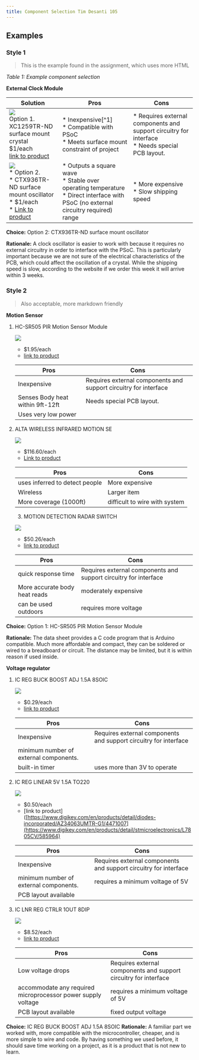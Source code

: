 ```yaml
---
title: Component Selection Tim Desanti 105
---
```


## Examples

### Style 1

> This is the example found in the assignment, which uses more HTML

*Table 1: Example component selection*

**External Clock Module**

| **Solution**                                                                                                                                                                                      | **Pros**                                                                                                                                    | **Cons**                                                                                            |
| ------------------------------------------------------------------------------------------------------------------------------------------------------------------------------------------------- | ------------------------------------------------------------------------------------------------------------------------------------------- | --------------------------------------------------------------------------------------------------- |
| ![](image1.png)<br>Option 1.<br> XC1259TR-ND surface mount crystal<br>$1/each<br>[link to product](http://www.digikey.com/product-detail/en/ECS-40.3-S-5PX-TR/XC1259TR-ND/827366)                 | \* Inexpensive[^1]<br>\* Compatible with PSoC<br>\* Meets surface mount constraint of project                                               | \* Requires external components and support circuitry for interface<br>\* Needs special PCB layout. |
| ![](image3.png)<br>\* Option 2. <br>\* CTX936TR-ND surface mount oscillator <br>\* $1/each <br>\* [Link to product](http://www.digikey.com/product-detail/en/636L3I001M84320/CTX936TR-ND/2292940) | \* Outputs a square wave <br>\* Stable over operating temperature <br> \* Direct interface with PSoC (no external circuitry required) range | * More expensive <br>\* Slow shipping speed                                                         |

**Choice:** Option 2: CTX936TR-ND surface mount oscillator

**Rationale:** A clock oscillator is easier to work with because it requires no external circuitry in order to interface with the PSoC. This is particularly important because we are not sure of the electrical characteristics of the PCB, which could affect the oscillation of a crystal. While the shipping speed is slow, according to the website if we order this week it will arrive within 3 weeks.

### Style 2

> Also acceptable, more markdown friendly

**Motion Sensor**

1. HC-SR505 PIR Motion Sensor Module

    ![](<img width="640" height="640" alt="image" src="https://github.com/user-attachments/assets/c1c46e83-8249-479f-b8fe-801d135dd95e" />
)

    * $1.95/each
    * [link to product](https://protosupplies.com/product/hc-sr505-mini-pir-motion-sensing-module/)

    | Pros                                      | Cons                                                             |
    | ----------------------------------------- | ---------------------------------------------------------------- |
    | Inexpensive                               | Requires external components and support circuitry for interface |
    | Senses Body heat within 9ft-12ft          | Needs special PCB layout.                                        |
    | Uses very low power                       | 

2. ALTA WIRELESS INFRARED MOTION SE

    ![](<img width="200" height="200" alt="image" src="https://github.com/user-attachments/assets/7e0766e9-71f6-468e-9be0-febff88cc165" />
)

    * $116.60/each
    * [Link to product](https://www.digikey.com/en/products/detail/monnit-corporation/MNS2-9-W2-MS-IR/7776952)

    | Pros                                                              | Cons                |
    | ----------------------------------------------------------------- | ------------------- |
    | uses inferred to detect people                                    | More expensive      |
    | Wireless                                                          | Larger item         |
    | More coverage (1000ft)                                            | difficult to wire with system

   3. MOTION DETECTION RADAR SWITCH

    ![](<img width="200" height="200" alt="image" src="https://github.com/user-attachments/assets/ee01a59e-437c-4ba2-a87f-a9aa27466038" />
)

    * $50.26/each
    * [link to product]([[https://protosupplies.com/product/hc-sr505-mini-pir-motion-sensing-module/](https://www.digikey.com/en/products/detail/innosent-gmbh/80-00000450/13182472)](https://www.digikey.com/en/products/detail/innosent-gmbh/80-00000450/13182472))

    | Pros                                      | Cons                                                             |
    | ----------------------------------------- | ---------------------------------------------------------------- |
    | quick response time                       | Requires external components and support circuitry for interface |
    | More accurate body heat reads             | moderately expensive                                             |
    | can be used outdoors                      | requires more voltage

**Choice:** Option 1: HC-SR505 PIR Motion Sensor Module

**Rationale:** The data sheet provides a C code program that is Arduino compatible. Much more affordable and compact, they can be soldered or wired to a breadboard or circuit. The distance may be limited, but it is within reason if used inside.


**Voltage regulator**

1. IC REG BUCK BOOST ADJ 1.5A 8SOIC

    ![](<img width="200" height="200" alt="image" src="https://github.com/user-attachments/assets/a96476c3-98e4-4bef-88f7-128437615a10" />
)

    * $0.29/each
    * [link to product](https://www.digikey.com/en/products/detail/diodes-incorporated/AZ34063UMTR-G1/4471007)

    | Pros                                      | Cons                                                             |
    | ----------------------------------------- | ---------------------------------------------------------------- |
    | Inexpensive                               | Requires external components and support circuitry for interface |
    | minimum number of external components.    |                                                                  |
    | built-in timer                            | uses more than 3V to operate



2. IC REG LINEAR 5V 1.5A TO220

    ![](<img width="200" height="200" alt="image" src="https://github.com/user-attachments/assets/d6bb1a13-87c9-477a-9c0c-10387879de37" />
)

    * $0.50/each
    * [link to product]([https://www.digikey.com/en/products/detail/diodes-incorporated/AZ34063UMTR-G1/4471007](https://www.digikey.com/en/products/detail/stmicroelectronics/L7805CV/585964)

    | Pros                                      | Cons                                                             |
    | ----------------------------------------- | ---------------------------------------------------------------- |
    | Inexpensive                               | Requires external components and support circuitry for interface |
    | minimum number of external components.    | requires a minimum voltage of 5V                                 |
    | PCB layout available                      | 
   






3. IC LNR REG CTRLR 1OUT 8DIP

    ![](<img width="200" height="200" alt="image" src="https://github.com/user-attachments/assets/efc4e4bd-cb04-4a98-a0c2-ba60caad03a8" />
)

    * $8.52/each
    * [link to product](https://www.digikey.com/en/products/detail/analog-devices-inc/LT1575CN8-5-PBF/962848)

    | Pros                                      | Cons                                                             |
    | ----------------------------------------- | ---------------------------------------------------------------- |
    | Low voltage drops                         | Requires external components and support circuitry for interface |
    | accommodate any required microprocessor power supply voltage    | requires a minimum voltage of 5V                                 |
    | PCB layout available                      | fixed output voltage

**Choice:**  IC REG BUCK BOOST ADJ 1.5A 8SOIC
**Rationale:** A familiar part we worked with, more compatible with the microcontroller, cheaper, and is more simple to wire and code. By having
something we used before, it should save time working on a project, as it is a product that is not new to learn. 
